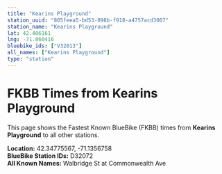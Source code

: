```yaml
---
title: "Kearins Playground"
station_uuid: "805feea5-bd53-098b-f918-a4757acd3007"
station_name: "Kearins Playground"
lat: 42.406161
lng: -71.060416
bluebike_ids: ["V32013"]
all_names: ["Kearins Playground"]
type: "station"
---
```


# FKBB Times from Kearins Playground

This page shows the Fastest Known BlueBike (FKBB) times from **Kearins Playground** to all other stations.

**Location:** 42.34775567, -71.1356758  
**BlueBike Station IDs:** D32072  
**All Known Names:** Walbridge St at Commonwealth Ave

